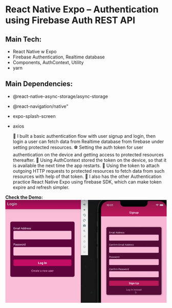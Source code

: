 # React Native Expo – Authentication using Firebase Auth REST API

## Main Tech:

- React Native w Expo
- Firebase Authentication, Realtime database
- Components, AuthContext, Utility
- yarn

## Main Dependencies:

- @react-native-async-storage/async-storage
- @react-navigation/native"
- expo-splash-screen
- axios

  🎃 I built a basic authentication flow with user signup and login, then login a user can fetch data from Realtime database from firebase under setting protected resources.
  ⚽ Setting the auth token for user authentication on the device and getting access to protected resources thereafter.
  🥨 Using AuthContext stored the token on the device, so that it is available the next time the app restarts.
  🍎 Using the token to attach outgoing HTTP requests to protected resources to fetch data from such resources with help of that token.
  👀 I also has the other Authentication practice React Native Expo using firebase SDK, which can make token expire and refresh simpler.

**Check the Demo:**
![Screenshot](Demo.PNG)
